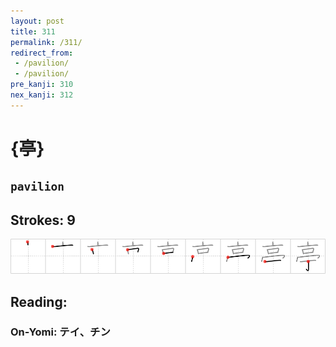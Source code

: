```yaml
---
layout: post
title: 311
permalink: /311/
redirect_from:
 - /pavilion/
 - /pavilion/
pre_kanji: 310
nex_kanji: 312
---
```


# {亭}

## `pavilion`

## Strokes: 9

<div class="stroke"><img src="../images/E4BAAD.png" /></div>

## Reading:

### On-Yomi: テイ、チン

